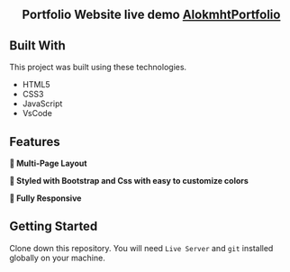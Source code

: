 <h2 align="center">
  Portfolio Website live demo
  <a href="https://alokmht07.netlify.app/" target="_blank">AlokmhtPortfolio</a>
</h2>

## Built With

This project was built using these technologies.

- HTML5
- CSS3
- JavaScript
- VsCode

## Features

**📖 Multi-Page Layout**

**🎨 Styled with Bootstrap and Css with easy to customize colors**

**📱 Fully Responsive**

## Getting Started

Clone down this repository. You will need `Live Server` and `git` installed globally on your machine.
